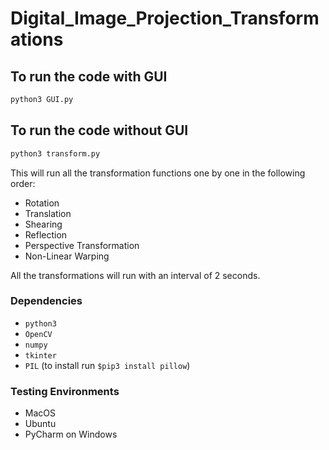 # Digital_Image_Projection_Transformations

## To run the code with GUI
```python
python3 GUI.py
```

## To run the code without GUI
```python
python3 transform.py
```
This will run all the transformation functions one by one in the following order:
- Rotation
- Translation
- Shearing
- Reflection
- Perspective Transformation
- Non-Linear Warping

All the transformations will run with an interval of 2 seconds.


### Dependencies
- `python3`
- `OpenCV`
- `numpy`
- `tkinter`
- `PIL` (to install run `$pip3 install pillow`)

### Testing Environments
- MacOS
- Ubuntu
- PyCharm on Windows
